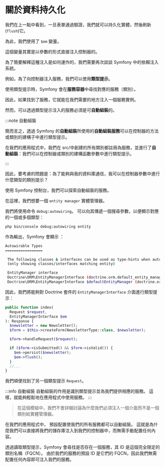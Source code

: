 # 關於資料持久化

我們在上一點中看到，一旦表單通過驗證，我們就可以持久化實體，然後刷新(`flush`)它。

為此，我們使用了 `$em` 變量。

這個變量其實是以參數的形式直接注入控制器的。

為了簡要解釋這種注入是如何運作的，我們需要再次談談 Symfony 中的依賴注入系統。

例如，為了向控制器注入服務，我們可以使用**類型提示**。

使用類型提示時，Symfony 會在**服務容器**中尋找對應的服務（類別）。

因此，如果找到了服務，它就能在我們需要的地方注入一個服務實例。

然而，可以透過類型提示注入的服務必須是可**自動組裝**的。

:::note 自動組裝

簡而言之，透過 Symfony 的**自動組裝**所使用的**自動組裝服務**可以在控制器的方法或類別的建構子中進行類型提示。

在我們的應用程式中，我們在 src/中創建的所有類別都註冊為服務，並進行了**自動組裝**：我們可以在控制器或類別的建構函數參數中進行類型提示。

:::

因此，要考慮的問題是：為了能夠與我的資料庫通信，我可以在控制器參數中進行什麼類型的類別提示？

使用 Symfony 控制台，我們可以探索自動組裝的服務。

在這裡，我們想要一個 `entity manager` 實體管理器。

我們將使用命令 `debug:autowiring`。 可以向其傳遞一個搜尋參數，以便顯示對應的一個或多個類型：

```bash
php bin/console debug:autowiring entity
```

作為輸出，Symfony 會顯示 ：

```bash
Autowirable Types
=================

 The following classes & interfaces can be used as type-hints when autowiring:
 (only showing classes/interfaces matching entity)

 EntityManager interface
 Doctrine\ORM\EntityManagerInterface (doctrine.orm.default_entity_manager)
 Doctrine\ORM\EntityManagerInterface $defaultEntityManager (doctrine.orm.default_entity_manager)
```

因此，我們將能夠對 Doctrine 套件的 `EntityManagerInterface` 介面進行類型提示：

```php
public function index(
  Request $request,
  EntityManagerInterface $em
): Response {
  $newsletter = new Newsletter();
  $form = $this->createForm(NewsletterType::class, $newsletter);

  $form->handleRequest($request);

  if ($form->isSubmitted() && $form->isValid()) {
    $em->persist($newsletter);
    $em->flush();
  }
  //...
}
```

我們順便找到了另一個類型提示 `Request`。

:::info 自動組裝
自動組裝的作用是識別類型提示並為我們提供相應的服務。 這樣，就能夠輕鬆地在應用程式中使用服務。
:::

> 在這個模組中，我們不會詳細討論為什麼我們必須注入一個介面而不是一個類別給實體管理器。

在我們的應用程式中， 預設配置使我們的所有服務都可以自動組裝。 這就是為什麼我們可以直接將我們的儲存庫注入到我們的控制器中，而無需手動配置任何內容。

透過讀取類型提示，Symfony 會尋找是否存在一個服務，其 ID 是這個完全限定的類別名稱（FQCN）。 由於我們的服務的預設 ID 是它們的 FQCN，因此我們無需配置任何內容即可注入我們的服務。
